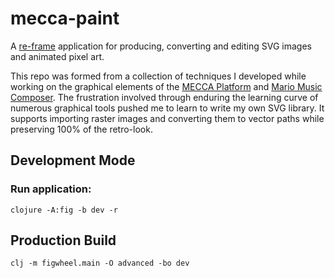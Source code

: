 # mecca-paint

A [re-frame](https://github.com/day8/re-frame) application for producing, converting and editing SVG images and animated pixel art.

This repo was formed from a collection of techniques I developed while working on the graphical elements of the [MECCA Platform](https://github.com/porkostomus/mecca) and [Mario Music Composer](https://github.com/porkostomus/mario-music-composer). The frustration involved through enduring the learning curve of numerous graphical tools pushed me to learn to write my own SVG library. It supports importing raster images and converting them to vector paths while preserving 100% of the retro-look.

## Development Mode

### Run application:

```
clojure -A:fig -b dev -r
```

## Production Build

```
clj -m figwheel.main -O advanced -bo dev
```